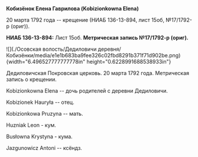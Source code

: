 **Кобизёнок Елена Гаврилова (Kobizionkowna Elena)**

20 марта 1792 года -- крещение (НИАБ 136-13-894, лист 15об, №17/1792-р
(ориг)).

**НИАБ 136-13-894:** Лист 15об. **Метрическая запись №17/1792-р
(ориг).**

![](./Осовская волость/Дедиловичи деревня/Кобизёнки/media/e1e1b683ba9fee326c02fbd8291b371f71d902be.png){width="6.496527777777778in"
height="0.6228991688538933in"}

Дедиловичская Покровская церковь. 20 марта 1792 года. Метрическая запись
о крещении.

Kobizionkowna Elena -- дочь родителей с деревни Дедиловичи.

Kobizionek Hauryła -- отец.

Kobizionkowa Pruzyna -- мать.

Huzniak Leon - кум.

Busłowna Krystyna - кума.

Jazgunowicz Antoni -- ксёндз.
